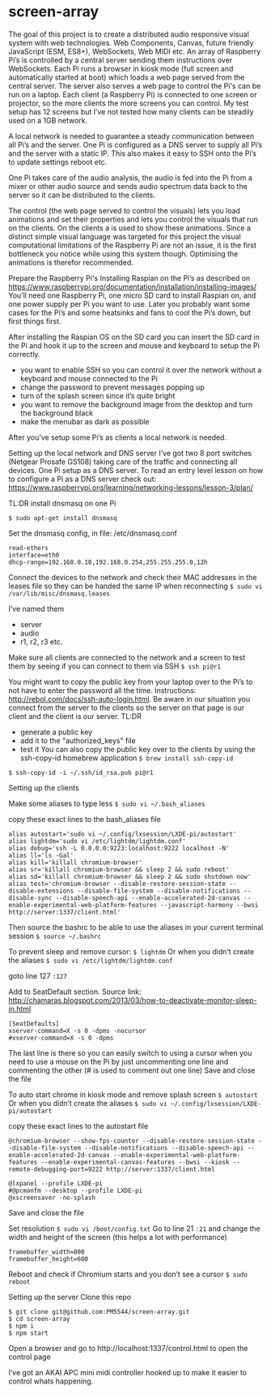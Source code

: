 # screen-array

The goal of this project is to create a distributed audio responsive visual system with web technologies. Web Components, Canvas, future friendly JavaScript (ESM, ES8+), WebSockets, Web MIDI etc. An array of Raspberry Pi’s is controlled by a central server sending them instructions over WebSockets. Each Pi runs a browser in kiosk mode (full screen and automatically started at boot) which loads a web page served from the central server.
The server also serves a web page to control the Pi's can be run on a laptop.
Each client (a Raspberry Pi) is connected to one screen or projector, so the more clients the more screens you can control.
My test setup has 12 screens but I’ve not tested how many clients can be steadily used on a 1GB network.

A local network is needed to guarantee a steady communication between all Pi’s and the server. One Pi is configured as a DNS server to supply all Pi’s and the server with a static IP. This also makes it easy to SSH onto the Pi’s to update settings reboot etc.

One Pi takes care of the audio analysis, the audio is fed into the Pi from a mixer or other audio source and sends audio spectrum data back to the server so it can be distributed to the clients.

The control (the web page served to control the visuals) lets you load animations and set their properties and lets you control the visuals that run on the clients.
On the clients a <canvas> is used to show these animations.
Since a distinct simple visual language was targeted for this project the visual computational limitations of the Raspberry Pi are not an issue, it is the first bottleneck you notice while using this system though. Optimising the animations is therefor recommended.

Prepare the Raspberry Pi's
Installing Raspian on the Pi’s as described on https://www.raspberrypi.org/documentation/installation/installing-images/
You’ll need one Raspberry Pi, one micro SD card to install Raspian on, and one power supply per Pi you want to use. Later you probably want some cases for the Pi’s and some heatsinks and fans to cool the Pi’s down, but first things first.

After installing the Raspian OS on the SD card you can insert the SD card in the Pi and hook it up to the screen and mouse and keyboard to setup the Pi correctly.
* you want to enable SSH so you can control it over the network without a keyboard and mouse connected to the Pi
* change the password to prevent messages popping up
* turn of the splash screen since it’s quite bright
* you want to remove the background image from the desktop and turn the background black
* make the menubar as dark as possible

After you’ve setup some Pi’s as clients a local network is needed.

Setting up the local network and DNS server
I’ve got two 8 port switches (Netgear Prosafe GS108) taking care of the traffic and connecting all devices.
One Pi setup as a DNS server. To read an entry level lesson on how to configure a Pi as a DNS server check out: https://www.raspberrypi.org/learning/networking-lessons/lesson-3/plan/

TL:DR
install dnsmasq on one Pi

`$ sudo apt-get install dnsmasq`

Set the dnsmasq config, in file: /etc/dnsmasq.conf
```
read-ethers
interface=eth0
dhcp-range=192.168.0.10,192.168.0.254,255.255.255.0,12h
```


Connect the devices to the network and check their MAC addresses in the leases file so they can be handed the same IP when reconnecting
`$ sudo vi /var/lib/misc/dnsmasq.leases`

I’ve named them
* server
* audio
* r1, r2, r3 etc.

Make sure all clients are connected to the network and a screen to test them by seeing if you can connect to them via SSH
`$ ssh pi@r1`

You might want to copy the public key from your laptop over to the Pi’s to not have to enter the password all the time. Instructions: http://rebol.com/docs/ssh-auto-login.html. Be aware in our situation you connect from the server to the clients so the server on that page is our client and the client is our server.
TL:DR
* generate a public key
* add it to the "authorized_keys" file
* test it
You can also copy the public key over to the clients by using the ssh-copy-id homebrew application
`$ brew install ssh-copy-id`

`$ ssh-copy-id -i ~/.ssh/id_rsa.pub pi@r1`

Setting up the clients

Make some aliases to type less
`$ sudo vi ~/.bash_aliases`

copy these exact lines to the bash_aliases file
```
alias autostart='sudo vi ~/.config/lxsession/LXDE-pi/autostart'
alias lightdm='sudo vi /etc/lightdm/lightdm.conf'
alias debug='ssh -L 0.0.0.0:9223:localhost:9222 localhost -N'
alias ll='ls -Gal'
alias kill='killall chromium-browser'
alias sr='killall chromium-browser && sleep 2 && sudo reboot'
alias sd='killall chromium-browser && sleep 2 && sudo shutdown now'
alias test='chromium-browser --disable-restore-session-state --disable-extensions --disable-file-system --disable-notifications --disable-sync --disable-speech-api --enable-accelerated-2d-canvas --enable-experimental-web-platform-features --javascript-harmony --bwsi http://server:1337/client.html'
```

Then source the bashrc to be able to use the aliases in your current terminal session
`$ source ~/.bashrc`


To prevent sleep and remove cursor:
`$ lightdm`
Or when you didn’t create the aliases
`$ sudo vi /etc/lightdm/lightdm.conf`

goto line 127
`:127`

Add to SeatDefault section. Source link: http://chamaras.blogspot.com/2013/03/how-to-deactivate-monitor-sleep-in.html
```
[SeatDefaults]
xserver-command=X -s 0 -dpms -nocursor
#xserver-command=X -s 0 -dpms
```

The last line is there so you can easily switch to using a cursor when you need to use a mouse on the Pi by just uncommenting one line and commenting the other (# is used to comment out one line)
Save and close the file


To auto start chrome in kiosk mode and remove splash screen
`$ autostart`
Or when you didn’t create the aliases
`$ sudo vi ~/.config/lxsession/LXDE-pi/autostart`

copy these exact lines to the autostart file
```
@chromium-browser --show-fps-counter --disable-restore-session-state --disable-file-system --disable-notifications --disable-speech-api --enable-accelerated-2d-canvas --enable-experimental-web-platform-features --enable-experimental-canvas-features --bwsi --kiosk --remote-debugging-port=9222 http://server:1337/client.html

@lxpanel --profile LXDE-pi
#@pcmanfm --desktop --profile LXDE-pi
@xscreensaver -no-splash
```

Save and close the file

Set resolution
`$ sudo vi /boot/config.txt`
Go to line 21
`:21`
and change the width and height of the screen (this helps a lot with performance)

```
framebuffer_width=800
framebuffer_height=600
```


Reboot and check if Chromium starts and you don’t see a cursor
`$ sudo reboot`


Setting up the server
Clone this repo 
```
$ git clone git@github.com:PM5544/screen-array.git
$ cd screen-array
$ npm i
$ npm start
```
Open a browser and go to http://localhost:1337/control.html to open the control page


I’ve got an AKAI APC mini midi controller hooked up to make it easier to control whats happening.
